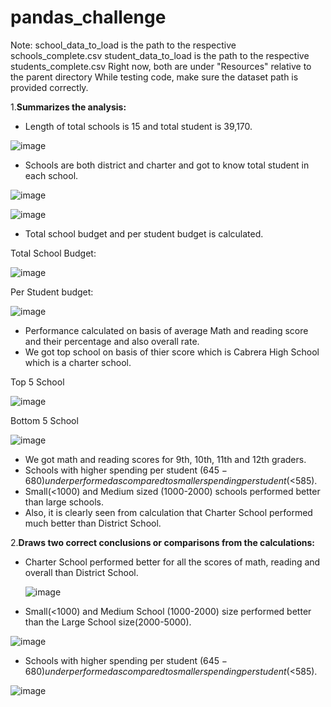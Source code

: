 # pandas_challenge
Note: school_data_to_load is the path to the respective schools_complete.csv
      student_data_to_load is the path to the respective students_complete.csv
      Right now, both are under "Resources" relative to the parent directory 
      While testing code, make sure the dataset path is provided correctly.
      
1.**Summarizes the analysis:**
  - Length of total schools is 15 and total student is 39,170.
  
  ![image](https://user-images.githubusercontent.com/119129801/213941514-c2b618c7-f965-4795-af7f-2e25166979b7.png)

  - Schools are both district and charter and got to know total student in each school.
  
![image](https://user-images.githubusercontent.com/119129801/213941569-4fad110b-bd76-4eda-9f0f-e12274d1e23f.png)

![image](https://user-images.githubusercontent.com/119129801/213941615-1a58edb7-b147-4ea1-8f64-b0fb8893b899.png)

  - Total school budget and per student budget is calculated.
  
Total School Budget: 

![image](https://user-images.githubusercontent.com/119129801/213941656-f927f719-c28d-4550-be6a-ad5028a63e20.png)

Per Student budget:

![image](https://user-images.githubusercontent.com/119129801/213941687-0760b8fb-d454-4071-bc35-6cb65c6cc8a6.png)


  - Performance calculated on basis of average Math and reading score and their percentage and also overall rate.
  - We got top school on basis of thier score which is Cabrera High School which is a charter school.
  
  Top 5 School
  
  ![image](https://user-images.githubusercontent.com/119129801/213941748-8b153ff6-89d2-4f67-89c5-d1e7b877746c.png)

Bottom 5 School

![image](https://user-images.githubusercontent.com/119129801/213941766-de995024-606a-4458-bfef-43d056e7af11.png)


  - We got math and reading scores for 9th, 10th, 11th and 12th graders.
  - Schools with higher spending per student ($645-680) underperformed as compared to smaller spending per student(<$585).
  - Small(<1000) and Medium sized (1000-2000) schools performed better than large schools.
  - Also, it is clearly seen from calculation that Charter School performed much better than District School. 
  
2.**Draws two correct conclusions or comparisons from the calculations:**
  - Charter School performed better for all the scores of math, reading and overall than District School.
  
   	![image](https://user-images.githubusercontent.com/119129801/213941342-b8a4691a-98a1-4883-8504-7a3bcb0a5ebf.png)

  - Small(<1000) and Medium School (1000-2000) size performed better than the Large School size(2000-5000).

![image](https://user-images.githubusercontent.com/119129801/213941395-74fadbdd-fe5f-4c2b-8339-6aabff8022ab.png)

  - Schools with higher spending per student ($645-680) underperformed as compared to smaller spending per student(<$585).
   
   ![image](https://user-images.githubusercontent.com/119129801/213941426-56440645-43f2-4ab2-9306-0e9abf379525.png)


